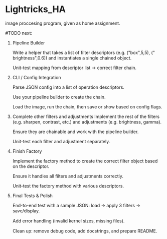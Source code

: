# Lightricks_HA

image proccesing program, given as home assignment.

#TODO next:

1. Pipeline Builder

   Write a helper that takes a list of filter descriptors (e.g. ("box",5,5), ("
   brightness",0.6)) and instantiates a single chained object.

   Unit-test mapping from descriptor list → correct filter chain.

2. CLI / Config Integration

   Parse JSON config into a list of operation descriptors.

   Use your pipeline builder to create the chain.

   Load the image, run the chain, then save or show based on config flags.

3. Complete other filters and adjustments
   Implement the rest of the filters (e.g. sharpen, contrast, etc.) and
   adjustments (e.g. brightness, gamma).

   Ensure they are chainable and work with the pipeline builder.

   Unit-test each filter and adjustment separately.

4. Finish Factory

   Implement the factory method to create the correct filter object based on
   the descriptor.

   Ensure it handles all filters and adjustments correctly.

   Unit-test the factory method with various descriptors.

5. Final Tests & Polish

   End-to-end test with a sample JSON: load → apply 3 filters → save/display.

   Add error handling (invalid kernel sizes, missing ﬁles).

   Clean up: remove debug code, add docstrings, and prepare README.

